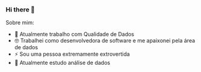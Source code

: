 ### Hi there 👋

Sobre mim:

- 🔭 Atualmente trabalho com Qualidade de Dados
- 🤓 Trabalhei como desenvolvedora de software e me apaixonei pela área de dados
- ⚡ Sou uma pessoa extremamente extrovertida
- 💬 Atualmente estudo análise de dados

<!--
**polya-na/polya-na** is a ✨ _special_ ✨ repository because its `README.md` (this file) appears on your GitHub profile.

Here are some ideas to get you started:

- 🔭 I’m currently working on ...
- 🌱 I’m currently learning ...
- 👯 I’m looking to collaborate on ...
- 🤔 I’m looking for help with ...
- 💬 Ask me about ...
- 📫 How to reach me: ...
- 😄 Pronouns: ...
- ⚡ Fun fact: ...
-->
